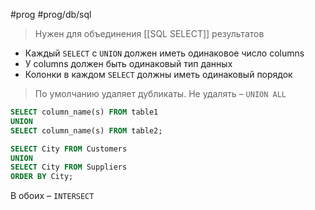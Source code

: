 #prog #prog/db/sql 

> Нужен для объединения [[SQL SELECT]] результатов

- Каждый `SELECT` с `UNION` должен иметь одинаковое число columns
- У columns должен быть одинаковый тип данных
- Колонки в каждом `SELECT` должны иметь одинаковый порядок

> По умолчанию удаляет дубликаты. Не удалять – `UNION ALL`

```sql
SELECT column_name(s) FROM table1
UNION  
SELECT column_name(s) FROM table2;
```
```sql
SELECT City FROM Customers  
UNION  
SELECT City FROM Suppliers  
ORDER BY City;
```

В обоих – `INTERSECT`
